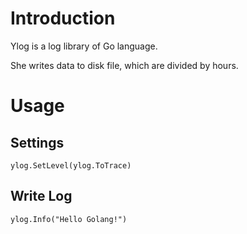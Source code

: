# Introduction
Ylog is a log library of Go language.

She writes data to disk file, which are divided by hours.

# Usage

## Settings

    ylog.SetLevel(ylog.ToTrace)

## Write Log

    ylog.Info("Hello Golang!")

